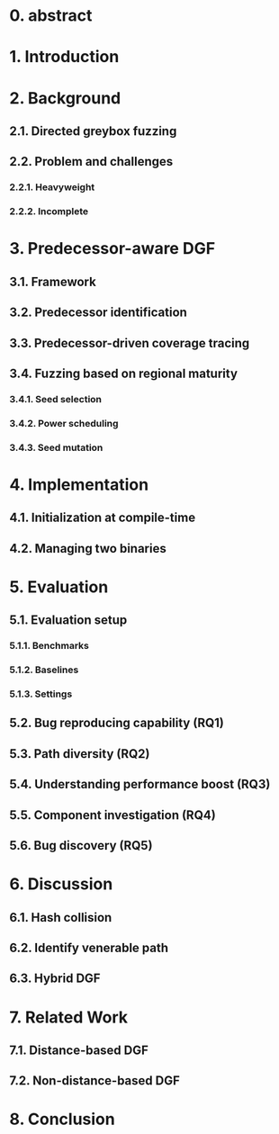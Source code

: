 # 0. abstract

# 1. Introduction

# 2. Background

## 2.1. Directed greybox fuzzing

## 2.2. Problem and challenges

### 2.2.1. Heavyweight

### 2.2.2. Incomplete

# 3. Predecessor-aware DGF

## 3.1. Framework

## 3.2. Predecessor identification

## 3.3. Predecessor-driven coverage tracing

## 3.4. Fuzzing based on regional maturity

### 3.4.1. Seed selection

### 3.4.2. Power scheduling

### 3.4.3. Seed mutation

# 4. Implementation

## 4.1. Initialization at compile-time

## 4.2. Managing two binaries

# 5. Evaluation

## 5.1. Evaluation setup

### 5.1.1. Benchmarks

### 5.1.2. Baselines

### 5.1.3. Settings

## 5.2. Bug reproducing capability (RQ1)

## 5.3. Path diversity (RQ2)

## 5.4. Understanding performance boost (RQ3)

## 5.5. Component investigation (RQ4)

## 5.6. Bug discovery (RQ5)

# 6. Discussion

## 6.1. Hash collision

## 6.2. Identify venerable path

## 6.3. Hybrid DGF

# 7. Related Work

## 7.1. Distance-based DGF

## 7.2. Non-distance-based DGF

# 8. Conclusion
